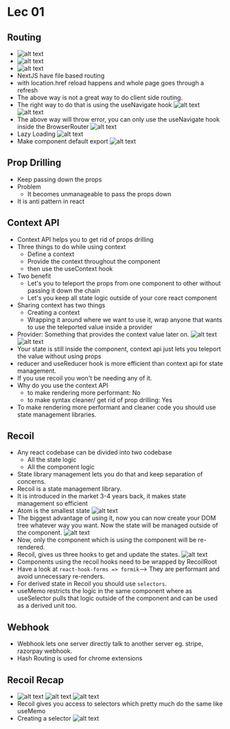 # Lec 01

## Routing

- ![alt text](img/image.png)
- ![alt text](img/image-1.png)
- ![alt text](img/image-2.png)
- NextJS have file based routing
- with location.href reload happens and whole page goes through a refresh
- The above way is not a great way to do client side routing.
- The right way to do that is using the useNavigate hook
  ![alt text](img/image-3.png)
  ![alt text](img/image-4.png)
- The above way will throw error, you can only use the useNavigate hook inside the BrowserRouter
  ![alt text](img/image-5.png)
- Lazy Loading
  ![alt text](img/image-6.png)
- Make component default export
  ![alt text](img/image-7.png)

## Prop Drilling

- Keep passing down the props
- Problem
  - It becomes unmanageable to pass the props down
- It is anti pattern in react

## Context API

- Context API helps you to get rid of props drilling
- Three things to do while using context
  - Define a context
  - Provide the context throughout the component
  - then use the useContext hook
- Two benefit
  - Let's you to teleport the props from one component to other without passing it down the chain
  - Let's you keep all state logic outside of your core react component
- Sharing context has two things
  - Creating a context
  - Wrapping it around where we want to use it, wrap anyone that wants to use the teleported value inside a provider
- Provider: Something that provides the context value later on.
  ![alt text](img/image-9.png)
  ![alt text](img/image-8.png)
- Your state is still inside the component, context api just lets you teleport the value without using props
- reducer and useReducer hook is more efficient than context api for state management.
- If you use recoil you won't be needing any of it.
- Why do you use the context API
  - to make rendering more performant: No
  - to make syntax cleaner/ get rid of prop drilling: Yes
- To make rendering more performant and cleaner code you should use state management libraries.

## Recoil

- Any react codebase can be divided into two codebase
  - All the state logic
  - All the component logic
- State library management lets you do that and keep separation of concerns.
- Recoil is a state management library.
- It is introduced in the market 3-4 years back, it makes state management so efficient
- Atom is the smallest state
  ![alt text](img/image-14.png)
- The biggest advantage of using it, now you can now create your DOM tree whatever way you want. Now the state will be managed outside of the component.
  ![alt text](img/image-15.png)
- Now, only the component which is using the component will be re-rendered.
- Recoil, gives us three hooks to get and update the states.
  ![alt text](img/image-16.png)
- Components using the recoil hooks need to be wrapped by RecoilRoot
- Have a look at `react-hook-forms => formik`--> They are performant and avoid unnecessary re-renders.
- For derived state in Recoil you should use `selectors`.
- useMemo restricts the logic in the same component where as useSelector pulls that logic outside of the component and can be used as a derived unit too.

## Webhook

- Webhook lets one server directly talk to another server eg. stripe, razorpay webhook.
- Hash Routing is used for chrome extensions

## Recoil Recap

- ![alt text](img/image-12.png)
  ![alt text](img/image-11.png)
  ![alt text](img/image-10.png)
- Recoil gives you access to selectors which pretty much do the same like useMemo
- Creating a selector
  ![alt text](img/image-13.png)
